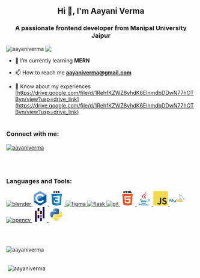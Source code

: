 <h2 align="center">Hi 👋, I'm Aayani Verma</h2>
<h3 align="center">A passionate frontend developer from Manipal University Jaipur</h3>
<img align="right" width="400" src="https://cdn.dribbble.com/users/17707/screenshots/2413754/rrr.gif">

<p align="left"> <img text decorantons:"none" src="https://komarev.com/ghpvc/?username=aayaniverma&label=Profile%20views&color=0e75b6&style=flat" alt="aayaniverma" /> </p>

- 🌱 I’m currently learning **MERN**

- 📫 How to reach me **aayaniverma@gmail.com**

- 📄 Know about my experiences [https://drive.google.com/file/d/1RehfKZWZ8yhdK6ElnmdbDDwN77hOTByn/view?usp=drive_link](https://drive.google.com/file/d/1RehfKZWZ8yhdK6ElnmdbDDwN77hOTByn/view?usp=drive_link)
<br><br>
<h3 align="left">Connect with me:</h3>
<p align="left">
<a href="https://linkedin.com/in/aayaniverma" target="blank"><img align="center" src="https://raw.githubusercontent.com/rahuldkjain/github-profile-readme-generator/master/src/images/icons/Social/linked-in-alt.svg" alt="aayaniverma" height="30" width="40" /></a>
</p>
<br><br>
<h3 align="left">Languages and Tools:</h3>
<p align="left"> <a href="https://www.blender.org/" target="_blank" rel="noreferrer"> <img src="https://download.blender.org/branding/community/blender_community_badge_white.svg" alt="blender" width="40" height="40"/> </a> <a href="https://www.cprogramming.com/" target="_blank" rel="noreferrer"> <img src="https://raw.githubusercontent.com/devicons/devicon/master/icons/c/c-original.svg" alt="c" width="40" height="40"/> </a> <a href="https://www.w3schools.com/css/" target="_blank" rel="noreferrer"> <img src="https://raw.githubusercontent.com/devicons/devicon/master/icons/css3/css3-original-wordmark.svg" alt="css3" width="40" height="40"/> </a> <a href="https://www.figma.com/" target="_blank" rel="noreferrer"> <img src="https://www.vectorlogo.zone/logos/figma/figma-icon.svg" alt="figma" width="40" height="40"/> </a> <a href="https://flask.palletsprojects.com/" target="_blank" rel="noreferrer"> <img src="https://www.vectorlogo.zone/logos/pocoo_flask/pocoo_flask-icon.svg" alt="flask" width="40" height="40"/> </a> <a href="https://git-scm.com/" target="_blank" rel="noreferrer"> <img src="https://www.vectorlogo.zone/logos/git-scm/git-scm-icon.svg" alt="git" width="40" height="40"/> </a> <a href="https://www.w3.org/html/" target="_blank" rel="noreferrer"> <img src="https://raw.githubusercontent.com/devicons/devicon/master/icons/html5/html5-original-wordmark.svg" alt="html5" width="40" height="40"/> </a> <a href="https://www.java.com" target="_blank" rel="noreferrer"> <img src="https://raw.githubusercontent.com/devicons/devicon/master/icons/java/java-original.svg" alt="java" width="40" height="40"/> </a> <a href="https://developer.mozilla.org/en-US/docs/Web/JavaScript" target="_blank" rel="noreferrer"> <img src="https://raw.githubusercontent.com/devicons/devicon/master/icons/javascript/javascript-original.svg" alt="javascript" width="40" height="40"/> </a> <a href="https://www.mysql.com/" target="_blank" rel="noreferrer"> <img src="https://raw.githubusercontent.com/devicons/devicon/master/icons/mysql/mysql-original-wordmark.svg" alt="mysql" width="40" height="40"/> </a> <a href="https://opencv.org/" target="_blank" rel="noreferrer"> <img src="https://www.vectorlogo.zone/logos/opencv/opencv-icon.svg" alt="opencv" width="40" height="40"/> </a> <a href="https://pandas.pydata.org/" target="_blank" rel="noreferrer"> <img src="https://raw.githubusercontent.com/devicons/devicon/2ae2a900d2f041da66e950e4d48052658d850630/icons/pandas/pandas-original.svg" alt="pandas" width="40" height="40"/> </a> <a href="https://www.python.org" target="_blank" rel="noreferrer"> <img src="https://raw.githubusercontent.com/devicons/devicon/master/icons/python/python-original.svg" alt="python" width="40" height="40"/> </a> </p>
<br><br>
<p><img align="left" src="https://github-readme-stats.vercel.app/api/top-langs?username=aayaniverma&show_icons=true&locale=en&layout=compact" alt="aayaniverma" /></p>
<br><br>
<p>&nbsp;<img align="center" src="https://github-readme-stats.vercel.app/api?username=aayaniverma&show_icons=true&locale=en" alt="aayaniverma" /></p>
